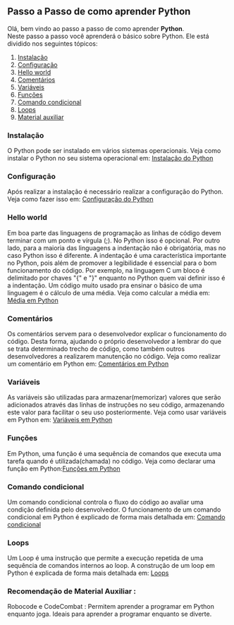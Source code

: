 ## Passo a Passo de como aprender Python

Olá, bem vindo ao passo a passo de como aprender **Python**.  
Neste passo a passo você aprenderá o básico sobre Python. Ele está dividido nos seguintes tópicos:

1. [Instalação](https://github.com/matanjos/ProjetoFinalEngSoftware3/blob/main/Passo_a_passo_Python.md#instala%C3%A7%C3%A3o)  
2. [Configuração](https://github.com/matanjos/ProjetoFinalEngSoftware3/blob/main/Passo_a_passo_Python.md#configura%C3%A7%C3%A3o)  
3. [Hello world](https://github.com/matanjos/ProjetoFinalEngSoftware3/blob/main/Passo_a_passo_Python.md#hello-world)  
4. [Comentários](https://github.com/matanjos/ProjetoFinalEngSoftware3/blob/main/Passo_a_passo_Python.md#coment%C3%A1rios)  
5. [Variáveis](https://github.com/matanjos/ProjetoFinalEngSoftware3/blob/main/Passo_a_passo_Python.md#vari%C3%A1veis)  
6. [Funções](https://github.com/matanjos/ProjetoFinalEngSoftware3/blob/main/Passo_a_passo_Python.md#fun%C3%A7%C3%B5es)  
7. [Comando condicional](https://github.com/matanjos/ProjetoFinalEngSoftware3/blob/main/Passo_a_passo_Python.md#comando-condicional)  
8. [Loops](https://github.com/matanjos/ProjetoFinalEngSoftware3/blob/main/Passo_a_passo_Python.md#loops)
9. [Material auxiliar](https://github.com/matanjos/ProjetoFinalEngSoftware3/blob/main/Passo_a_passo_Python.md#recomenda%C3%A7%C3%A3o-de-material-auxiliar-)

### Instalação  

O Python pode ser instalado em vários sistemas operacionais. Veja como instalar o Python no seu sistema operacional em: [Instalação do Python](https://github.com/matanjos/ProjetoFinalEngSoftware3/blob/main/Instala%C3%A7%C3%A3o/Instala%C3%A7%C3%A3o.md)
 

### Configuração  

Após realizar a instalação é necessário realizar a configuração do Python. Veja como fazer isso em: [Configuração do Python](https://github.com/matanjos/ProjetoFinalEngSoftware3/edit/main/Configura%C3%A7%C3%A3o/Configura%C3%A7%C3%A3o.md)

### Hello world  

Em boa parte das linguagens de programação as linhas de código devem terminar com um ponto e vírgula (;). No Python isso é opcional. Por outro lado, para a maioria das linguagens a indentação não é obrigatória, mas no caso Python isso é diferente. A indentação é uma característica importante no Python, pois além de promover a legibilidade é essencial para o bom funcionamento do código. Por exemplo, na linguagem C um bloco é delimitado por chaves "{" e "}" enquanto no Python quem vai definir isso é a indentação. Um código muito usado pra ensinar o básico de uma linguagem é o cálculo de uma média. Veja como calcular a média em: [Média em Python](https://github.com/matanjos/ProjetoFinalEngSoftware3/blob/main/c%C3%B3digos/media.py)

### Comentários  

Os comentários servem para o desenvolvedor explicar o funcionamento do código. Desta forma, ajudando o próprio desenvolvedor a lembrar do que se trata determinado trecho de código, como também outros desenvolvedores a realizarem manutenção no código. Veja como realizar um comentário em Python em: [Comentários em Python](https://github.com/matanjos/ProjetoFinalEngSoftware3/blob/main/Coment%C3%A1rios/Coment%C3%A1rios.md)


### Variáveis

As variáveis são utilizadas para armazenar(memorizar) valores que serão adicionados através das linhas de instruções no seu código, armazenando este valor para facilitar o seu uso posteriormente. Veja como usar variáveis em Python em: [Variáveis em Python](https://github.com/matanjos/ProjetoFinalEngSoftware3/blob/main/Vari%C3%A1veis/Variaveis.md)


 ### Funções  
   
 Em Python, uma função é uma sequência de comandos que executa uma tarefa quando é utilizada(chamada) no código. Veja como declarar uma função em Python:[Funções em Python](https://github.com/matanjos/ProjetoFinalEngSoftware3/blob/main/Fun%C3%A7%C3%B5es/Fun%C3%A7%C3%B5es.md)   

### Comando condicional  

Um comando condicional controla o fluxo do código ao avaliar uma condição definida pelo desenvolvedor. O funcionamento de um comando condicional em Python
é explicado de forma mais detalhada em: [Comando condicional](https://github.com/matanjos/ProjetoFinalEngSoftware3/blob/main/Controle%20de%20fluxo/If-else.md)  

### Loops  

Um Loop é uma instrução que permite a execução repetida de uma sequência de comandos internos ao loop. A construção de um loop em Python é explicada de forma mais detalhada 
em: [Loops](https://github.com/matanjos/ProjetoFinalEngSoftware3/blob/main/Loops/Loops.md)  
  
### Recomendação de Material Auxiliar :  
  
  Robocode e CodeCombat : Permitem aprender a programar em Python enquanto joga. Ideais para aprender a programar enquanto se diverte.  
  




